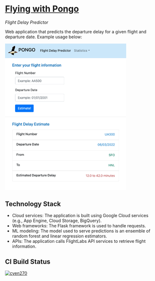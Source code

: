 # [Flying with Pongo](https://flight-pred-347402.uc.r.appspot.com/)
*Flight Delay Predictor*

Web application that predicts the departure delay for a given flight and departure date.  Example usage below:

<img src='https://github.com/cyen270/flight-pred/blob/main/Pongo-Flight-Pred-Example.png' alt='Pongo Example' width='400'>


## Technology Stack
- Cloud services: The application is built using Google Cloud services (e.g., App Engine, Cloud Storage, BigQuery).  
- Web frameworks: The Flask framework is used to handle requests. 
- ML modeling: The model used to serve predictions is an ensemble of random forest and linear regression estimators. 
- APIs: The application calls FlightLabs API services to retrieve flight information. 


## CI Build Status
[![cyen270](https://circleci.com/gh/cyen270/flight-pred.svg?style=svg)](https://circleci.com/gh/cyen270/flight-pred)
